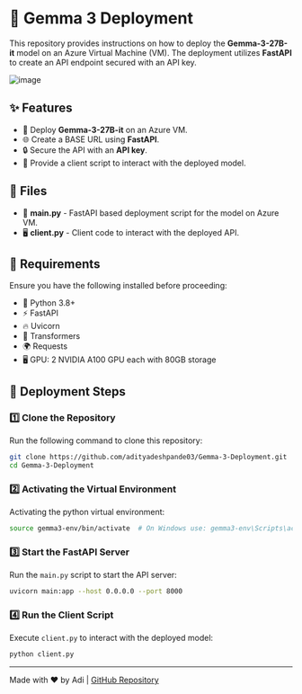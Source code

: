 # 🚀 Gemma 3 Deployment

This repository provides instructions on how to deploy the **Gemma-3-27B-it** model on an Azure Virtual Machine (VM). The deployment utilizes **FastAPI** to create an API endpoint secured with an API key.

![image](https://github.com/user-attachments/assets/5bd9b6c5-8fa2-48ec-89cc-c88830ca756e)

## ✨ Features
- 🚀 Deploy **Gemma-3-27B-it** on an Azure VM.
- 🌐 Create a BASE URL using **FastAPI**.
- 🔒 Secure the API with an **API key**.
- 📡 Provide a client script to interact with the deployed model.

## 📂 Files
- 📝 **main.py** - FastAPI based deployment script for the model on Azure VM.
- 🖥️ **client.py** - Client code to interact with the deployed API.

## 📌 Requirements
Ensure you have the following installed before proceeding:
- 🐍 Python 3.8+
- ⚡ FastAPI
- 🔥 Uvicorn
- 🤗 Transformers
- 🌍 Requests
- 🖥️ GPU: 2 NVIDIA A100 GPU each with 80GB storage

## 🚀 Deployment Steps

### 1️⃣ Clone the Repository
Run the following command to clone this repository:
```bash
git clone https://github.com/adityadeshpande03/Gemma-3-Deployment.git
cd Gemma-3-Deployment
```

### 2️⃣ Activating the Virtual Environment
Activating the python virtual environment:
```bash
source gemma3-env/bin/activate  # On Windows use: gemma3-env\Scripts\activate
```

### 3️⃣ Start the FastAPI Server
Run the `main.py` script to start the API server:
```bash
uvicorn main:app --host 0.0.0.0 --port 8000
```

### 4️⃣ Run the Client Script
Execute `client.py` to interact with the deployed model:
```bash
python client.py
```

---

Made with ❤️ by Adi | [GitHub Repository](https://github.com/adityadeshpande03/Gemma-3-Deployment)

